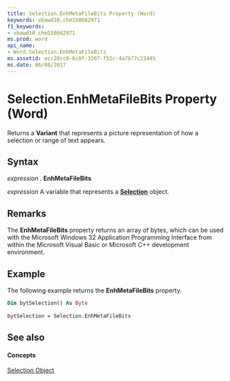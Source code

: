```yaml
---
title: Selection.EnhMetaFileBits Property (Word)
keywords: vbawd10.chm158662971
f1_keywords:
- vbawd10.chm158662971
ms.prod: word
api_name:
- Word.Selection.EnhMetaFileBits
ms.assetid: ecc28cc8-6c0f-3207-f52c-4a7b77c23445
ms.date: 06/08/2017
---
```



# Selection.EnhMetaFileBits Property (Word)

Returns a **Variant** that represents a picture representation of how a selection or range of text appears.


## Syntax

 _expression_ . **EnhMetaFileBits**

 _expression_ A variable that represents a **[Selection](selection-object-word.md)** object.


## Remarks

The **EnhMetaFileBits** property returns an array of bytes, which can be used with the Microsoft Windows 32 Application Programming Interface from within the Microsoft Visual Basic or Microsoft C++ development environment.


## Example

The following example returns the **EnhMetaFileBits** property.


```vb
Dim bytSelection() As Byte 
 
bytSelection = Selection.EnhMetaFileBits
```


## See also


#### Concepts


[Selection Object](selection-object-word.md)

